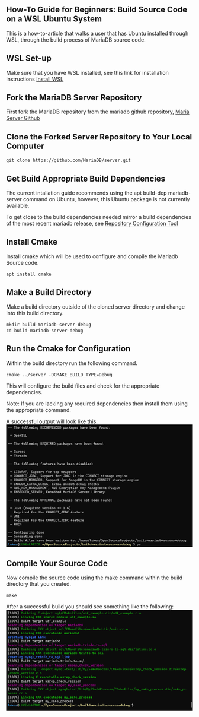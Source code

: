 How-To Guide for Beginners: Build Source Code on a WSL Ubuntu System
----------
This is a how-to-article that walks a user that has Ubuntu installed through WSL, through the build process of MariaDB source code.    
## WSL Set-up
Make sure that you have WSL installed, see this link for installation instructions [Install WSL](https://learn.microsoft.com/en-us/windows/wsl/install)

## Fork the MariaDB Server Repository
First fork the MariaDB repository from the mariadb github repository, [Maria Server Github](https://github.com/MariaDB/server)

## Clone the Forked Server Repository to Your Local Computer

```
git clone https://github.com/MariaDB/server.git
```
## Get Build Appropriate Build Dependencies

The current intallation guide recommends using the apt build-dep mariadb-server command on Ubuntu, however, this Ubuntu package is not currently available.  

To get close to the build dependencies needed mirror a build dependencies of the most recent mariadb release, see [Repository Configuration Tool](https://mariadb.com/kb/en/building-mariadb-on-ubuntu/)

## Install Cmake
Install cmake which will be used to configure and compile the Mariadb Source code. 
```
apt install cmake
```

## Make a Build Directory
Make a build directory outside of the cloned server directory and change into this build directory.  
```
mkdir build-mariadb-server-debug
cd build-mariadb-server-debug
```
## Run the Cmake for Configuration
Within the build directory run the following command.  
```
cmake ../server -DCMAKE_BUILD_TYPE=Debug
```
This will configure the build files and check for the appropriate dependencies.  

Note: If you are lacking any required dependencies then install them using the appropriate command.  

A successful output will look like this: 
![After cmake Config](./images/AfterCmakeConfig.png)

## Compile Your Source Code
Now compile the source code using the make command within the build directory that you created.  
```
make
```
After a successful build you should see something like the following: 
![After Make](./images/AfterMake.png)


